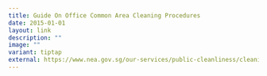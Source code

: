 ```yaml
---
title: Guide On Office Common Area Cleaning Procedures
date: 2015-01-01
layout: link
description: ""
image: ""
variant: tiptap
external: https://www.nea.gov.sg/our-services/public-cleanliness/cleaning-industry/cleaning-industry
---
```

